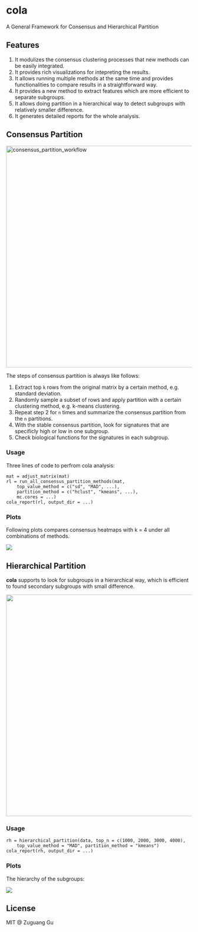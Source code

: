 # cola
A General Framework for Consensus and Hierarchical Partition

## Features

1. It modulizes the consensus clustering processes that new methods can be easily integrated.
2. It provides rich visualizations for intepreting the results.
3. It allows running multiple methods at the same time and provides functionalities to compare results in a straightforward way.
4. It provides a new method to extract features which are more efficient to separate subgroups.
5. It allows doing partition in a hierarchical way to detect subgroups with relatively smaller difference.
6. It generates detailed reports for the whole analysis.

## Consensus Partition

<img width="600" alt="consensus_partition_workflow" src="https://user-images.githubusercontent.com/449218/41279038-b1d73680-6e2b-11e8-94eb-d0d53eae5d60.png">

The steps of consensus partition is always like follows:

1. Extract top `k` rows from the original matrix by a certain method, e.g. standard deviation.
2. Randomly sample a subset of rows and apply partition with a certain clustering method, e.g. k-means clustering.
3. Repeat step 2 for `n` times and summarize the consensus partition from the `n` partitions.
4. With the stable consensus partition, look for signatures that are specificly high or low in one subgroup.
5. Check biological functions for the signatures in each subgroup.

### Usage

Three lines of code to perfrom cola analysis:

```{r}
mat = adjust_matrix(mat)
rl = run_all_consensus_partition_methods(mat, 
    top_value_method = c("sd", "MAD", ...),
    partition_method = c("hclust", "kmeans", ...),
    mc.cores = ...)
cola_report(rl, output_dir = ...)
```

### Plots

Following plots compares consensus heatmaps with k = 4 under all combinations of methods.

<img src="https://user-images.githubusercontent.com/449218/41279146-f949b9f2-6e2b-11e8-902e-0715fe7b16fa.png">

## Hierarchical Partition

**cola** supports to look for subgroups in a hierarchical way, which is efficient to found secondary subgroups with small difference.

<img width="600" src="https://user-images.githubusercontent.com/449218/41279180-1060bb68-6e2c-11e8-8bb3-f6a197294f4d.png">

### Usage

```{r}
rh = hierarchical_partition(data, top_n = c(1000, 2000, 3000, 4000),
    top_value_method = "MAD", partition_method = "kmeans")
cola_report(rh, output_dir = ...)
```

### Plots

The hierarchy of the subgroups:

<img src="https://user-images.githubusercontent.com/449218/48982041-8be0bc00-f0dd-11e8-80ab-2732daedad94.png">

## License

MIT @ Zuguang Gu

